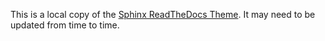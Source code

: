 This is a local copy of the [Sphinx ReadTheDocs Theme](https://github.com/readthedocs/sphinx_rtd_theme). It may need to be updated from time to time. 
